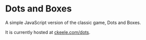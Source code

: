 # Dots and Boxes

A simple JavaScript version of the classic game, Dots and Boxes.

It is currently hosted at [ckeele.com/dots](http://ckeele.com/dots). 
